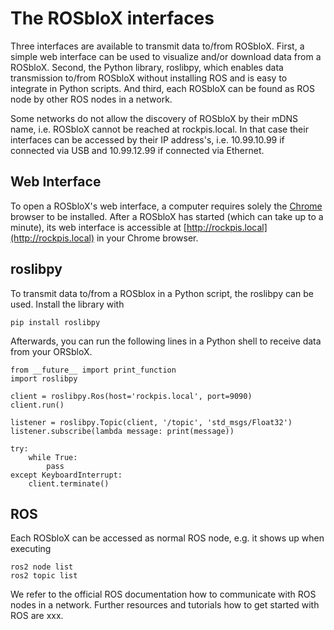 # The ROSbloX interfaces

Three interfaces are available to transmit data to/from ROSbloX. First, a simple web interface can be used to visualize and/or download data from a ROSbloX. Second, the Python library, roslibpy, which enables data transmission to/from ROSbloX without installing ROS and is easy to integrate in Python scripts. And third, each ROSbloX can be found as ROS node by other ROS nodes in a network.  

Some networks do not allow the discovery of ROSbloX by their mDNS name, i.e. ROSbloX cannot be reached at rockpis.local. In that case their interfaces can be accessed by their IP address's, i.e. 10.99.10.99 if connected via USB and 10.99.12.99 if connected via Ethernet.

## Web Interface
To open a ROSbloX's web interface, a computer requires solely the [Chrome](https://www.google.com/chrome/) browser to be installed. After a ROSbloX has started (which can take up to a minute), its web interface is accessible at [http://rockpis.local](http://rockpis.local) in your Chrome browser. 

## roslibpy

To transmit data to/from a ROSblox in a Python script, the roslibpy can be used. Install the library with 
```
pip install roslibpy
```
Afterwards, you can run the following lines in a Python shell to receive data from your ORSbloX.

```
from __future__ import print_function
import roslibpy

client = roslibpy.Ros(host='rockpis.local', port=9090)
client.run()

listener = roslibpy.Topic(client, '/topic', 'std_msgs/Float32')
listener.subscribe(lambda message: print(message))

try:
    while True:
        pass
except KeyboardInterrupt:
    client.terminate()
```


## ROS

Each ROSbloX can be accessed as normal ROS node, e.g. it shows up when executing 
```
ros2 node list
ros2 topic list
```
We refer to the official ROS documentation how to communicate with ROS nodes in a network. Further resources and tutorials how to get started with ROS are xxx.   
